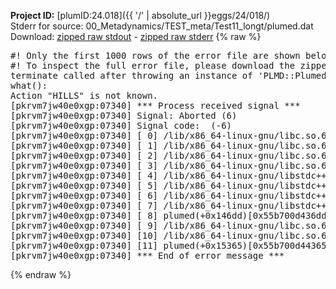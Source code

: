 **Project ID:** [plumID:24.018]({{ '/' | absolute_url }}eggs/24/018/)  
Stderr for source:  00_Metadynamics/TEST_meta/Test11_longt/plumed.dat   
Download: [zipped raw stdout](plumed.dat.plumed.stdout.txt.zip) - [zipped raw stderr](plumed.dat.plumed.stderr.txt.zip) 
{% raw %}
<pre>
#! Only the first 1000 rows of the error file are shown below
#! To inspect the full error file, please download the zipped raw stderr file above
terminate called after throwing an instance of 'PLMD::Plumed::Exception'
what():
Action "HILLS" is not known.
[pkrvm7jw40e0xgp:07340] *** Process received signal ***
[pkrvm7jw40e0xgp:07340] Signal: Aborted (6)
[pkrvm7jw40e0xgp:07340] Signal code:  (-6)
[pkrvm7jw40e0xgp:07340] [ 0] /lib/x86_64-linux-gnu/libc.so.6(+0x45330)[0x7f0209645330]
[pkrvm7jw40e0xgp:07340] [ 1] /lib/x86_64-linux-gnu/libc.so.6(pthread_kill+0x11c)[0x7f020969eb2c]
[pkrvm7jw40e0xgp:07340] [ 2] /lib/x86_64-linux-gnu/libc.so.6(gsignal+0x1e)[0x7f020964527e]
[pkrvm7jw40e0xgp:07340] [ 3] /lib/x86_64-linux-gnu/libc.so.6(abort+0xdf)[0x7f02096288ff]
[pkrvm7jw40e0xgp:07340] [ 4] /lib/x86_64-linux-gnu/libstdc++.so.6(+0xa5ff5)[0x7f0209aa5ff5]
[pkrvm7jw40e0xgp:07340] [ 5] /lib/x86_64-linux-gnu/libstdc++.so.6(+0xbb0da)[0x7f0209abb0da]
[pkrvm7jw40e0xgp:07340] [ 6] /lib/x86_64-linux-gnu/libstdc++.so.6(_ZSt10unexpectedv+0x0)[0x7f0209aa5a55]
[pkrvm7jw40e0xgp:07340] [ 7] /lib/x86_64-linux-gnu/libstdc++.so.6(+0xa5a6f)[0x7f0209aa5a6f]
[pkrvm7jw40e0xgp:07340] [ 8] plumed(+0x146dd)[0x55b700d436dd]
[pkrvm7jw40e0xgp:07340] [ 9] /lib/x86_64-linux-gnu/libc.so.6(+0x2a1ca)[0x7f020962a1ca]
[pkrvm7jw40e0xgp:07340] [10] /lib/x86_64-linux-gnu/libc.so.6(__libc_start_main+0x8b)[0x7f020962a28b]
[pkrvm7jw40e0xgp:07340] [11] plumed(+0x15365)[0x55b700d44365]
[pkrvm7jw40e0xgp:07340] *** End of error message ***
</pre>
{% endraw %}
